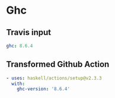 # Ghc

## Travis input

```yaml
ghc: 8.6.4
```

## Transformed Github Action

```yaml
- uses: haskell/actions/setup@v2.3.3
  with:
    ghc-version: '8.6.4'
```
